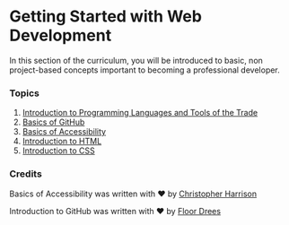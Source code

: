 # Getting Started with Web Development

In this section of the curriculum, you will be introduced to basic, non project-based concepts important to becoming a professional developer.

### Topics

1. [Introduction to Programming Languages and Tools of the Trade](intro-to-programming-languages/README.md)
2. [Basics of GitHub](github-basics/README.md)
3. [Basics of Accessibility](accessibility/README.md)
4. [Introduction to HTML](intro-to-html/README.md)
5. [Introduction to CSS](intro-to-css/README.md)

### Credits

Basics of Accessibility was written with ♥️ by [Christopher Harrison](https://twitter.com/geektrainer)

Introduction to GitHub was written with ♥️ by [Floor Drees](https://twitter.com/floordrees)



